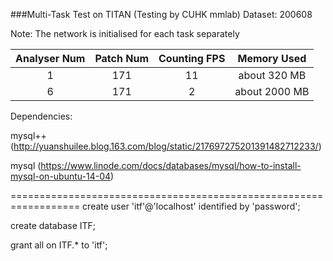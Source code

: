 ###Multi-Task Test on TITAN (Testing by CUHK mmlab)
Dataset: 200608

Note: The network is initialised for each task separately

Analyser Num | Patch Num | Counting FPS | Memory Used
:---: | :---: | :---: | :---:
1 | 171 | 11 | about 320 MB
6 | 171 | 2 | about 2000 MB


Dependencies:

mysql++ (http://yuanshuilee.blog.163.com/blog/static/217697275201391482712233/)

mysql (https://www.linode.com/docs/databases/mysql/how-to-install-mysql-on-ubuntu-14-04)


==================================================================
create user 'itf'@'localhost' identified by 'password';

create database ITF;

grant all on ITF.* to 'itf';

